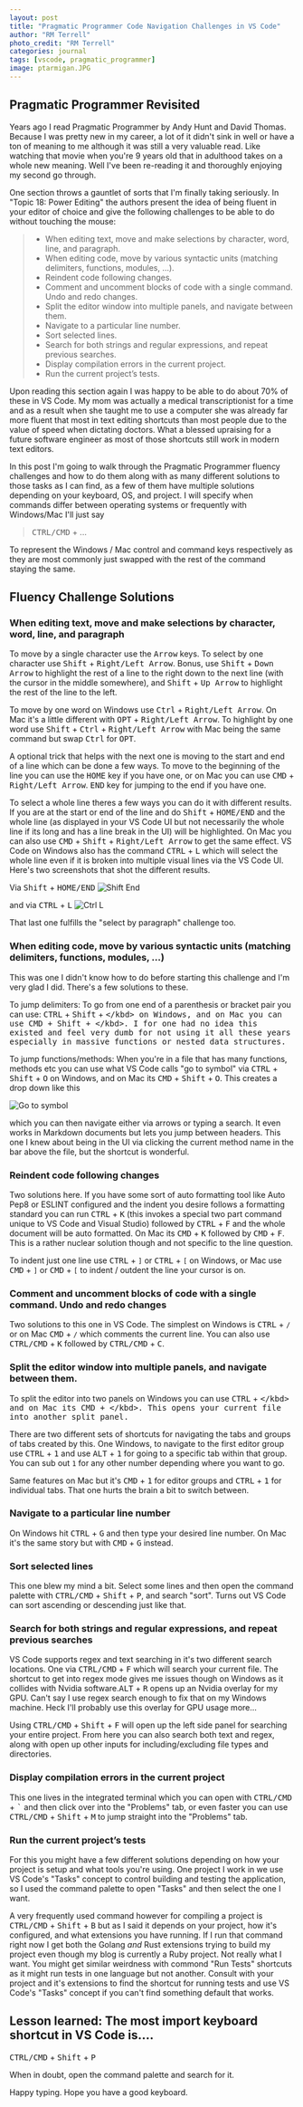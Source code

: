 ```yaml
---
layout: post
title: "Pragmatic Programmer Code Navigation Challenges in VS Code"
author: "RM Terrell"
photo_credit: "RM Terrell"
categories: journal
tags: [vscode, pragmatic_programmer]
image: ptarmigan.JPG
---
```


## Pragmatic Programmer Revisited

Years ago I read Pragmatic Programmer by Andy Hunt and David Thomas. Because I was pretty new in my career, a lot of it didn't sink in well or have a ton of meaning to me although it was still a very valuable read. Like watching that movie when you're 9 years old that in adulthood takes on a whole new meaning. Well I've been re-reading it and thoroughly enjoying my second go through.

One section throws a gauntlet of sorts that I'm finally taking seriously. In "Topic 18: Power Editing" the authors present the idea of being fluent in your editor of choice and give the following challenges to be able to do without touching the mouse:

> - When editing text, move and make selections by character, word, line, and paragraph.
> - When editing code, move by various syntactic units (matching delimiters, functions, modules, …).
> - Reindent code following changes.
> - Comment and uncomment blocks of code with a single command. Undo and redo changes.
> - Split the editor window into multiple panels, and navigate between them.
> - Navigate to a particular line number.
> - Sort selected lines.
> - Search for both strings and regular expressions, and repeat previous searches.
> - Display compilation errors in the current project.
> - Run the current project’s tests.

Upon reading this section again I was happy to be able to do about 70% of these in VS Code. My mom was actually a medical transcriptionist for a time and as a result when she taught me to use a computer she was already far more fluent that most in text editing shortcuts than most people due to the value of speed when dictating doctors. What a blessed upraising for a future software engineer as most of those shortcuts still work in modern text editors.

In this post I'm going to walk through the Pragmatic Programmer fluency challenges and how to do them along with as many different solutions to those tasks as I can find, as a few of them have multiple solutions depending on your keyboard, OS, and project. I will specify when commands differ between operating systems or frequently with Windows/Mac I'll just say

> <kbd>CTRL/CMD</kbd> + ...

To represent the Windows / Mac control and command keys respectively as they are most commonly just swapped with the rest of the command staying the same.


## Fluency Challenge Solutions

### When editing text, move and make selections by character, word, line, and paragraph

To move by a single character use the <kbd>Arrow</kbd> keys. To select by one character use <kbd>Shift</kbd> + <kbd>Right/Left Arrow</kbd>. Bonus, use <kbd>Shift</kbd> + <kbd>Down Arrow</kbd> to highlight the rest of a line to the right down to the next line (with the cursor in the middle somewhere), and <kbd>Shift</kbd> + <kbd>Up Arrow</kbd> to highlight the rest of the line to the left.

To move by one word on Windows use <kbd>Ctrl</kbd> + <kbd>Right/Left Arrow</kbd>. On Mac it's a little different with <kbd>OPT</kbd> + <kbd>Right/Left Arrow</kbd>. To highlight by one word use <kbd>Shift</kbd> + <kbd>Ctrl</kbd> + <kbd>Right/Left Arrow</kbd> with Mac being the same command but swap <kbd>Ctrl</kbd> for <kbd>OPT</kbd>.

A optional trick that helps with the next one is moving to the start and end of a line which can be done a few ways. To move to the beginning of the line you can use the <kbd>HOME</kbd> key if you have one, or on Mac you can use <kbd>CMD</kbd> + <kbd>Right/Left Arrow</kbd>. <kbd>END</kbd> key for jumping to the end if you have one.

To select a whole line theres a few ways you can do it with different results. If you are at the start or end of the line and do <kbd>Shift</kbd> + <kbd>HOME/END</kbd> and the whole line (as displayed in your VS Code UI but not necessarily the whole line if its long and has a line break in the UI) will be highlighted. On Mac you can also use <kbd>CMD</kbd> + <kbd>Shift</kbd> + <kbd>Right/Left Arrow</kbd> to get the same effect. VS Code on Windows also has the command <kbd>CTRL</kbd> + <kbd>L</kbd> which will select the whole line even if it is broken into multiple visual lines via the VS Code UI. Here's two screenshots that shot the different results.

Via <kbd>Shift</kbd> + <kbd>HOME/END</kbd>
![Shift End](/assets/img/prag_prog_navigation/shift_end.png)

and via <kbd>CTRL</kbd> + <kbd>L</kbd>
![Ctrl L](/assets/img/prag_prog_navigation/control_l.png)


That last one fulfills the "select by paragraph" challenge too.


### When editing code, move by various syntactic units (matching delimiters, functions, modules, …)

This was one I didn't know how to do before starting this challenge and I'm very glad I did. There's a few solutions to these.

To jump delimiters: To go from one end of a parenthesis or bracket pair you can use: <kbd>CTRL</kbd> + <kbd>Shift</kbd> + <kbd>\</kbd> on Windows, and on Mac you can use <kbd>CMD</kbd> + <kbd>Shift</kbd> + <kbd>\</kbd>. I for one had no idea this existed and feel very dumb for not using it all these years especially in massive functions or nested data structures.

To jump functions/methods: When you're in a file that has many functions, methods etc you can use what VS Code calls "go to symbol" via <kbd>CTRL</kbd> + <kbd>Shift</kbd> + <kbd>O</kbd> on Windows, and on Mac its <kbd>CMD</kbd> + <kbd>Shift</kbd> + <kbd>O</kbd>. This creates a drop down like this

![Go to symbol](/assets/img/prag_prog_navigation/go_to_symbol.png)

which you can then navigate either via arrows or typing a search. It even works in Markdown documents but lets you jump between headers. This one I knew about being in the UI via clicking the current method name in the bar above the file, but the shortcut is wonderful.


### Reindent code following changes

Two solutions here. If you have some sort of auto formatting tool like Auto Pep8 or ESLINT configured and the indent you desire follows a formatting standard you can run <kbd>CTRL</kbd> + <kbd>K</kbd> (this invokes a special two part command unique to VS Code and Visual Studio) followed by <kbd>CTRL</kbd> + <kbd>F</kbd> and the whole document will be auto formatted. On Mac its <kbd>CMD</kbd> + <kbd>K</kbd> followed by <kbd>CMD</kbd> + <kbd>F</kbd>. This is a rather nuclear solution though and not specific to the line question.

To indent just one line use <kbd>CTRL</kbd> + <kbd>`]`</kbd> or <kbd>CTRL</kbd> + <kbd>`[`</kbd> on Windows, or Mac use <kbd>CMD</kbd> + <kbd>`]`</kbd> or <kbd>CMD</kbd> + <kbd>`[`</kbd> to indent / outdent the line your cursor is on.


### Comment and uncomment blocks of code with a single command. Undo and redo changes

Two solutions to this one in VS Code. The simplest on Windows is <kbd>CTRL</kbd> + <kbd>`/`</kbd> or on Mac <kbd>CMD</kbd> + <kbd>`/`</kbd> which comments the current line. You can also use <kbd>CTRL/CMD</kbd> + <kbd>K</kbd> followed by <kbd>CTRL/CMD</kbd> + <kbd>C</kbd>.


### Split the editor window into multiple panels, and navigate between them.

To split the editor into two panels on Windows you can use <kbd>CTRL</kbd> + <kbd>\</kbd> and on Mac its <kbd>CMD</kbd> + <kbd>\</kbd>. This opens your current file into another split panel.

There are two different sets of shortcuts for navigating the tabs and groups of tabs created by this. One Windows, to navigate to the first editor group use <kbd>CTRL</kbd> + <kbd>1</kbd> and use <kbd>ALT</kbd> + <kbd>1</kbd> for going to a specific tab within that group. You can sub out `1` for any other number depending where you want to go.

Same features on Mac but it's <kbd>CMD</kbd> + <kbd>1</kbd> for editor groups and <kbd>CTRL</kbd> + <kbd>1</kbd> for individual tabs. That one hurts the brain a bit to switch between.


### Navigate to a particular line number

On Windows hit <kbd>CTRL</kbd> + <kbd>G</kbd> and then type your desired line number. On Mac it's the same story but with <kbd>CMD</kbd> + <kbd>G</kbd> instead.


### Sort selected lines

This one blew my mind a bit. Select some lines and then open the command palette with <kbd>CTRL/CMD</kbd> + <kbd>Shift</kbd> + <kbd>P</kbd>, and search "sort". Turns out VS Code can sort ascending or descending just like that.


### Search for both strings and regular expressions, and repeat previous searches

VS Code supports regex and text searching in it's two different search locations. One via <kbd>CTRL/CMD</kbd> + <kbd>F</kbd> which will search your current file. The shortcut to get into regex mode gives me issues though on Windows as it collides with Nvidia software.<kbd>ALT</kbd> + <kbd>R</kbd> opens up an Nvidia overlay for my GPU. Can't say I use regex search enough to fix that on my Windows machine. Heck I'll probably use this overlay for GPU usage more...

Using <kbd>CTRL/CMD</kbd> + <kbd>Shift</kbd> + <kbd>F</kbd> will open up the left side panel for searching your entire project. From here you can also search both text and regex, along with open up other inputs for including/excluding file types and directories.

### Display compilation errors in the current project

This one lives in the integrated terminal which you can open with <kbd>CTRL/CMD</kbd> + <kbd>`</kbd> and then click over into the "Problems" tab, or even faster you can use <kbd>CTRL/CMD</kbd> + <kbd>Shift</kbd> + <kbd>M</kbd> to jump straight into the "Problems" tab.


### Run the current project’s tests

For this you might have a few different solutions depending on how your project is setup and what tools you're using. One project I work in we use VS Code's "Tasks" concept to control building and testing the application, so I used the command palette to open "Tasks" and then select the one I want.

A very frequently used command however for compiling a project is <kbd>CTRL/CMD</kbd> + <kbd>Shift</kbd> + <kbd>B</kbd> but as I said it depends on your project, how it's configured, and what extensions you have running. If I run that command right now I get both the Golang _and_ Rust extensions trying to build my project even though my blog is currently a Ruby project. Not really what I want. You might get similar weirdness with commond "Run Tests" shortcuts as it might run tests in one language but not another. Consult with your project and it's extensions to find the shortcut for running tests and use VS Code's "Tasks" concept if you can't find something default that works.


## Lesson learned: The most import keyboard shortcut in VS Code is....

<kbd>CTRL/CMD</kbd> + <kbd>Shift</kbd> + <kbd>P</kbd>

When in doubt, open the command palette and search for it.

Happy typing. Hope you have a good keyboard.
